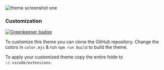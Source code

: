 ![theme screenshot one](screenshot.jpg)

### Customization

[![Greenkeeper badge](https://badges.greenkeeper.io/juliettepretot/lucy-vscode.svg)](https://greenkeeper.io/)

To customize this theme you can clone the GitHub repository. Change the colors in `color.mjs` & run `npm run build` to build the theme.

To apply your customized theme copy the entire folde to `~/.vscode/extensions`.
